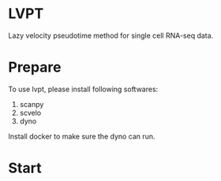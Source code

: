 # LVPT
Lazy velocity pseudotime method for single cell RNA-seq data.

# Prepare
To use lvpt, please install following softwares:

1. scanpy
2. scvelo
3. dyno

Install docker to make sure the dyno can run.

# Start
